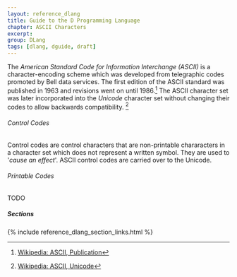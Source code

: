 ```yaml
---
layout: reference_dlang
title: Guide to the D Programming Language
chapter: ASCII Characters
excerpt:
group: DLang
tags: [dlang, dguide, draft]
---
```


The _American Standard Code for Information Interchange (ASCII)_ is a character-encoding scheme which was developed from telegraphic codes promoted by Bell data services.
The first edition of the ASCII standard was published in 1963 and revisions went on until 1986.[^ascii_pub]
The ASCII character set was later incorporated into the _Unicode_ character set without changing their codes to allow backwards compatibility. [^ascii_unicode]

###### Control Codes

Control codes are control characters that are non-printable chararacters in a character set which does not represent a written symbol.
They are used to '_cause an effect_'.
ASCII control codes are carried over to the Unicode.

###### Printable Codes

TODO

##### Sections
{% include reference_dlang_section_links.html %}



[_ASCII_]: https://en.wikipedia.org/wiki/ASCII
[^ascii_pub]: [Wikipedia: ASCII, Publication](https://en.wikipedia.org/wiki/ASCII#Publication)
[^ascii_unicode]: [Wikipedia: ASCII, Unicode](https://en.wikipedia.org/wiki/ASCII#Unicode)